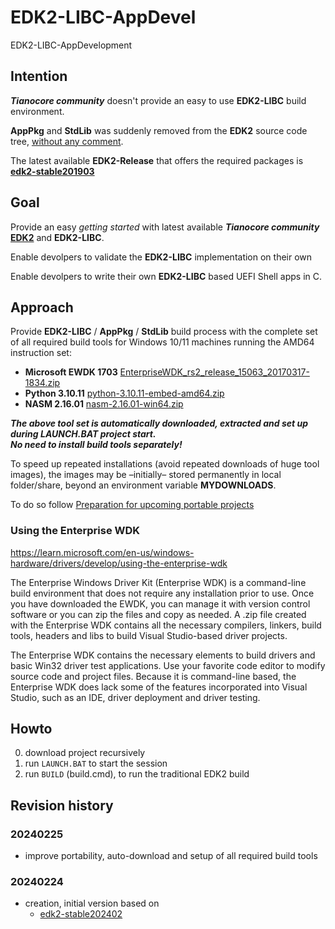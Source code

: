 # EDK2-LIBC-AppDevel
EDK2-LIBC-AppDevelopment

## Intention
***Tianocore community*** doesn't provide an easy to use **EDK2-LIBC** build environment.

**AppPkg** and **StdLib** was suddenly removed from the **EDK2** source code tree, [without any comment](https://github.com/tianocore/edk2/releases/tag/edk2-stable201905).

The latest available **EDK2-Release** that offers the required packages is 
[**edk2-stable201903**](https://github.com/tianocore/edk2/releases/tag/edk2-stable201903)

## Goal
Provide an easy *getting started* with latest available ***Tianocore community*** 
[**EDK2**](https://github.com/tianocore/edk2/releases?page=1) and **EDK2-LIBC**.

Enable devolpers to validate the **EDK2-LIBC** implementation on their own

Enable devolpers to write their own **EDK2-LIBC** based UEFI Shell apps in C.

## Approach
Provide **EDK2-LIBC** / **AppPkg** / **StdLib** build process with the complete set of all 
required build tools for Windows 10/11 machines running the AMD64 instruction set:

* **Microsoft EWDK 1703** [EnterpriseWDK_rs2_release_15063_20170317-1834.zip](https://go.microsoft.com/fwlink/p/?LinkID=846038)
* **Python 3.10.11** [python-3.10.11-embed-amd64.zip](https://www.python.org/ftp/python/3.10.11/python-3.10.11-embed-amd64.zip)
* **NASM 2.16.01** [nasm-2.16.01-win64.zip](https://www.nasm.us/pub/nasm/releasebuilds/2.16.01/win64/nasm-2.16.01-win64.zip)

***The above tool set is automatically downloaded, extracted and set up during **LAUNCH.BAT** project start.***<br>
***No need to install build tools separately!***

To speed up repeated installations (avoid repeated downloads of huge tool images),
the images may be –initially– stored permanently in local folder/share, beyond an environment variable
**MYDOWNLOADS**.

To do so follow [Preparation for upcoming portable projects](https://github.com/KilianKegel/Howto-setup-a-UEFI-Development-PC?tab=readme-ov-file#preparation-for-upcoming-portable-projects)

### Using the Enterprise WDK
https://learn.microsoft.com/en-us/windows-hardware/drivers/develop/using-the-enterprise-wdk

The Enterprise Windows Driver Kit (Enterprise WDK) is a command-line build environment that does not require any installation prior to use. Once you have downloaded the EWDK, you can manage it with version control software or you can zip the files and copy as needed. A .zip file created with the Enterprise WDK contains all the necessary compilers, linkers, build tools, headers and libs to build Visual Studio-based driver projects.

The Enterprise WDK contains the necessary elements to build drivers and basic Win32 driver test applications. Use your favorite code editor to modify source code and project files. Because it is command-line based, the Enterprise WDK does lack some of the features incorporated into Visual Studio, such as an IDE, driver deployment and driver testing.

## Howto
0. download project recursively
1. run `LAUNCH.BAT` to start the session
2. run `BUILD` (build.cmd), to run the traditional EDK2 build


## Revision history
### 20240225
* improve portability, auto-download and setup of all required build tools
### 20240224
* creation, initial version based on
	* [edk2-stable202402](https://github.com/tianocore/edk2/releases/tag/edk2-stable202402)
